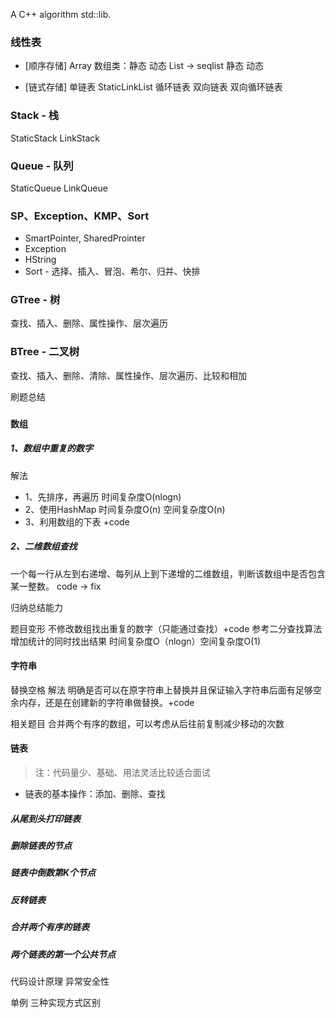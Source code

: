 A C++ algorithm std::lib.

### 线性表 

- [顺序存储]
Array 数组类：静态 动态
List -> seqlist 静态 动态

- [链式存储]
单链表
StaticLinkList
循环链表
双向链表
双向循环链表

### Stack - 栈
StaticStack LinkStack
### Queue - 队列
StaticQueue LinkQueue

### SP、Exception、KMP、Sort
- SmartPointer, SharedProinter
- Exception
- HString
- Sort - 选择、插入、冒泡、希尔、归并、快排

### GTree - 树
查找、插入、删除、属性操作、层次遍历
### BTree - 二叉树
查找、插入、删除、清除、属性操作、层次遍历、比较和相加

刷题总结

###

#### 数组
##### 1、数组中重复的数字
解法
- 1、先排序，再遍历 时间复杂度O(nlogn)
- 2、使用HashMap 时间复杂度O(n) 空间复杂度O(n)
- 3、利用数组的下表 +code
##### 2、二维数组查找
一个每一行从左到右递增、每列从上到下递增的二维数组，判断该数组中是否包含某一整数。 code -> fix

归纳总结能力


题目变形
不修改数组找出重复的数字（只能通过查找）+code
参考二分查找算法增加统计的同时找出结果 时间复杂度O（nlogn）空间复杂度O(1)

#### 字符串
替换空格
解法
明确是否可以在原字符串上替换并且保证输入字符串后面有足够空余内存，还是在创建新的字符串做替换。+code

相关题目
合并两个有序的数组，可以考虑从后往前复制减少移动的次数

#### 链表
> 注：代码量少、基础、用法灵活比较适合面试
-  链表的基本操作：添加、删除、查找
##### 从尾到头打印链表
##### 删除链表的节点
##### 链表中倒数第K个节点
##### 反转链表
##### 合并两个有序的链表
##### 两个链表的第一个公共节点

代码设计原理
异常安全性

单例
三种实现方式区别

